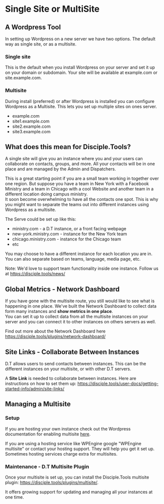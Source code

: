 # <a name="sigle-multisite"></a>Single Site or MultiSite

## A Wordpress Tool

In setting up Wordpress on a new server we have two options. The default way as single site, or as a multisite.

### Single site

This is the default when you install Wordpress on your server and set it up on your domain or subdomain.
Your site will be available at example.com or site.example.com.

### Multisite

During install (preferred) or after Wordpress is installed you can configure Wordpress as a Multisite.
This lets you set up multiple sites on ones server.

- example.com
- site1.example.com
- site2.example.com
- site3.example.com

## What does this mean for Disciple.Tools?

A single site will give you an instance where you and your users can collaborate on contacts, groups, and more. All your contacts will be in one place and are managed by the Admin and Dispatchers.

This is a great starting point if you are a small team working in together over one region. But suppose you have a team in New York with a Facebook Ministry and a team in Chicago with a cool Website and another team in a different location doing campus ministry.  
It soon become overwhelming to have all the contacts one spot. This is why you might want to separate the teams out into different instances using Wordpress as a multisite.

The Serve could be set up like this:

- ministry.com - a D.T instance, or a front facing webpage
- new-york.ministry.com - instance for the New York team
- chicago.ministry.com - instance for the Chicago team
- etc

You may choose to have a different instance for each location you are in. You can also separate based on teams, language, media page, etc.

Note: We'd love to support team functionality inside one instance. Follow us at <https://disciple.tools/news/>

## Global Metrics - Network Dashboard

If you have gone with the multisite route, you still would like to see what is happening in one place. We've built the Network Dashboard to collect data form many instances and **show metrics in one place**.  
You can set it up to collect data from all the multisite instances on your server and you can connect it to other instances on others servers as well.

Find out more about the Network Dashboard here <https://disciple.tools/plugins/network-dashboard/>

## Site Links - Collaborate Between Instances

D.T allows users to send contacts between instances. This can be the different instances on your multisite, or with other D.T servers.

A **Site Link** is needed to collaborate between instances. Here are instructions on how to set them up: <https://disciple.tools/user-docs/getting-started-info/admin/site-links/>

## Managing a Multisite

### Setup

If you are hosting your own instance check out the Wordpress documentation for enabling multisite [here](https://wordpress.org/support/article/create-a-network/).

If you are using a hosting service like WPEngine google "WPEngine multisite" or contact your hosting support. They will help you get it set up. Sometimes hosting services charge extra for multisites.

### Maintenance - D.T Multisite Plugin

Once your multisite is set up, you can install the Disciple.Tools multisite plugin: <https://disciple.tools/plugins/multisite/>.

It offers growing support for updating and managing all your instances at one time.
